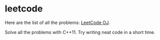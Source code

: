leetcode
========
Here are the list of all the problems: <a href="https://oj.leetcode.com/" target=_blank>LeetCode OJ</a>.

Solve all the problems with C++11. Try writing neat code in a short time.
